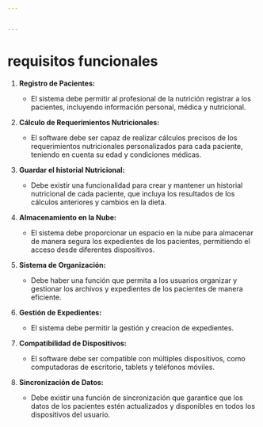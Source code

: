 ```yaml
---


---
```


<h1 id="requisitos-funcionales">requisitos funcionales</h1>
<ol>
<li>
<p><strong>Registro de Pacientes:</strong></p>
<ul>
<li>El sistema debe permitir al profesional de la nutrición registrar a los pacientes, incluyendo información personal, médica y nutricional.</li>
</ul>
</li>
<li>
<p><strong>Cálculo de Requerimientos Nutricionales:</strong></p>
<ul>
<li>El software debe ser capaz de realizar cálculos precisos de los requerimientos nutricionales personalizados para cada paciente, teniendo en cuenta su edad y condiciones médicas.</li>
</ul>
</li>
<li>
<p><strong>Guardar el historial Nutricional:</strong></p>
<ul>
<li>Debe existir una funcionalidad para crear y mantener un historial nutricional de cada paciente, que incluya los resultados de los cálculos anteriores y cambios en la dieta.</li>
</ul>
</li>
<li>
<p><strong>Almacenamiento en la Nube:</strong></p>
<ul>
<li>El sistema debe proporcionar un espacio en la nube para almacenar de manera segura los expedientes de los pacientes, permitiendo el acceso desde diferentes dispositivos.</li>
</ul>
</li>
<li>
<p><strong>Sistema de Organización:</strong></p>
<ul>
<li>Debe haber una función que permita a los usuarios organizar y gestionar los archivos y expedientes de los pacientes de manera eficiente.</li>
</ul>
</li>
<li>
<p><strong>Gestión de Expedientes:</strong></p>
<ul>
<li>El sistema debe permitir la gestión y creacion de expedientes.</li>
</ul>
</li>
<li>
<p><strong>Compatibilidad de Dispositivos:</strong></p>
<ul>
<li>El software debe ser compatible con múltiples dispositivos, como computadoras de escritorio, tablets y teléfonos móviles.</li>
</ul>
</li>
<li>
<p><strong>Sincronización de Datos:</strong></p>
<ul>
<li>Debe existir una función de sincronización que garantice que los datos de los pacientes estén actualizados y disponibles en todos los dispositivos del usuario.</li>
</ul>
</li>
</ol>
<blockquote></blockquote>

